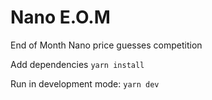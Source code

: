 # Nano E.O.M
End of Month Nano price guesses competition

Add dependencies
```yarn install```

Run in development mode:
```yarn dev```